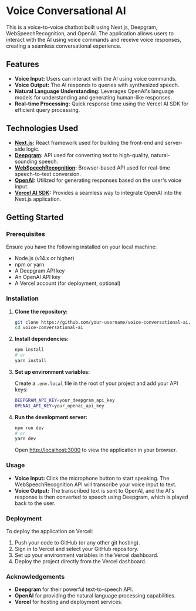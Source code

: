 # Voice Conversational AI

This is a voice-to-voice chatbot built using Next.js, Deepgram, WebSpeechRecognition, and OpenAI. The application allows users to interact with the AI using voice commands and receive voice responses, creating a seamless conversational experience.

## Features

- **Voice Input:** Users can interact with the AI using voice commands.
- **Voice Output:** The AI responds to queries with synthesized speech.
- **Natural Language Understanding:** Leverages OpenAI's language models for understanding and generating human-like responses.
- **Real-time Processing:** Quick response time using the Vercel AI SDK for efficient query processing.

## Technologies Used

- **[Next.js](https://nextjs.org/):** React framework used for building the front-end and server-side logic.
- **[Deepgram](https://deepgram.com/):** API used for converting text to high-quality, natural-sounding speech.
- **[WebSpeechRecognition](https://developer.mozilla.org/en-US/docs/Web/API/Web_Speech_API):** Browser-based API used for real-time speech-to-text conversion.
- **[OpenAI](https://openai.com/):** Utilized for generating responses based on the user's voice input.
- **[Vercel AI SDK](https://vercel.com/):** Provides a seamless way to integrate OpenAI into the Next.js application.

## Getting Started

### Prerequisites

Ensure you have the following installed on your local machine:

- Node.js (v14.x or higher)
- npm or yarn
- A Deepgram API key
- An OpenAI API key
- A Vercel account (for deployment, optional)

### Installation

1. **Clone the repository:**
   ```bash
   git clone https://github.com/your-username/voice-conversational-ai.git
   cd voice-conversational-ai
   ```

2. **Install dependencies:**
   ```bash
   npm install
   # or
   yarn install
   ```

3. **Set up environment variables:**

   Create a `.env.local` file in the root of your project and add your API keys:

   ```bash
   DEEPGRAM_API_KEY=your_deepgram_api_key
   OPENAI_API_KEY=your_openai_api_key
   ```

4. **Run the development server:**

   ```bash
   npm run dev
   # or
   yarn dev
   ```

   Open [http://localhost:3000](http://localhost:3000) to view the application in your browser.

### Usage

- **Voice Input:** Click the microphone button to start speaking. The WebSpeechRecognition API will transcribe your voice input to text.
- **Voice Output:** The transcribed text is sent to OpenAI, and the AI's response is then converted to speech using Deepgram, which is played back to the user.

### Deployment

To deploy the application on Vercel:

1. Push your code to GitHub (or any other git hosting).
2. Sign in to Vercel and select your GitHub repository.
3. Set up your environment variables in the Vercel dashboard.
4. Deploy the project directly from the Vercel dashboard.

### Acknowledgements

- **Deepgram** for their powerful text-to-speech API.
- **OpenAI** for providing the natural language processing capabilities.
- **Vercel** for hosting and deployment services.